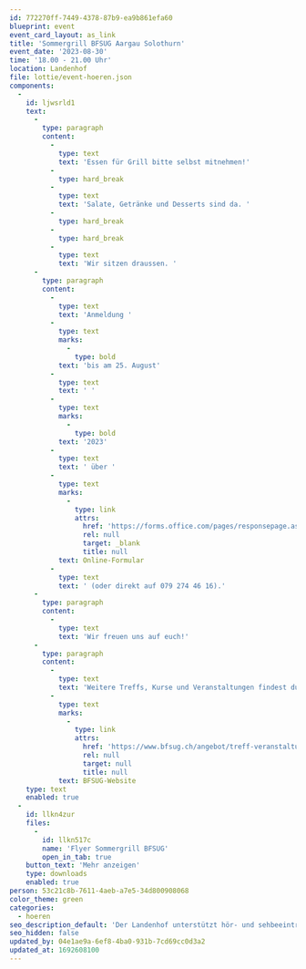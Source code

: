 ```yaml
---
id: 772270ff-7449-4378-87b9-ea9b861efa60
blueprint: event
event_card_layout: as_link
title: 'Sommergrill BFSUG Aargau Solothurn'
event_date: '2023-08-30'
time: '18.00 - 21.00 Uhr'
location: Landenhof
file: lottie/event-hoeren.json
components:
  -
    id: ljwsrld1
    text:
      -
        type: paragraph
        content:
          -
            type: text
            text: 'Essen für Grill bitte selbst mitnehmen!'
          -
            type: hard_break
          -
            type: text
            text: 'Salate, Getränke und Desserts sind da. '
          -
            type: hard_break
          -
            type: hard_break
          -
            type: text
            text: 'Wir sitzen draussen. '
      -
        type: paragraph
        content:
          -
            type: text
            text: 'Anmeldung '
          -
            type: text
            marks:
              -
                type: bold
            text: 'bis am 25. August'
          -
            type: text
            text: ' '
          -
            type: text
            marks:
              -
                type: bold
            text: '2023'
          -
            type: text
            text: ' über '
          -
            type: text
            marks:
              -
                type: link
                attrs:
                  href: 'https://forms.office.com/pages/responsepage.aspx?id=l97fs-boo0e1FXT_eivJOIuvLAOYdahFjO1g_K0bF8dUQzdHRFFDMzIzSVBXNVlXQUozWkxUVzE3Ty4u'
                  rel: null
                  target: _blank
                  title: null
            text: Online-Formular
          -
            type: text
            text: ' (oder direkt auf 079 274 46 16).'
      -
        type: paragraph
        content:
          -
            type: text
            text: 'Wir freuen uns auf euch!'
      -
        type: paragraph
        content:
          -
            type: text
            text: 'Weitere Treffs, Kurse und Veranstaltungen findest du auf der '
          -
            type: text
            marks:
              -
                type: link
                attrs:
                  href: 'https://www.bfsug.ch/angebot/treff-veranstaltungen-und-kurse/'
                  rel: null
                  target: null
                  title: null
            text: BFSUG-Website
    type: text
    enabled: true
  -
    id: llkn4zur
    files:
      -
        id: llkn517c
        name: 'Flyer Sommergrill BFSUG'
        open_in_tab: true
    button_text: 'Mehr anzeigen'
    type: downloads
    enabled: true
person: 53c21c8b-7611-4aeb-a7e5-34d800908068
color_theme: green
categories:
  - hoeren
seo_description_default: 'Der Landenhof unterstützt hör- und sehbeeinträchtigte Kinder & Jugendliche in ihrem selbstbestimmten Leben durch Förderung ihrer Fähigkeiten & Entwicklung'
seo_hidden: false
updated_by: 04e1ae9a-6ef8-4ba0-931b-7cd69cc0d3a2
updated_at: 1692608100
---
```


